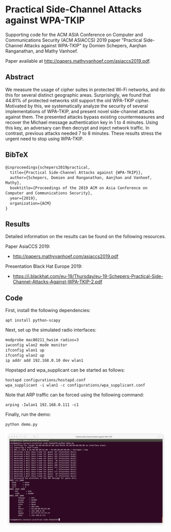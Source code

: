 # Practical Side-Channel Attacks against WPA-TKIP
Supporting code for the ACM ASIA Conference on Computer and Communications Security (ACM ASIACCS) 2019 paper "Practical Side-Channel Attacks against WPA-TKIP" by Domien Schepers, Aanjhan Ranganathan, and Mathy Vanhoef. 

Paper available at http://papers.mathyvanhoef.com/asiaccs2019.pdf.

## Abstract
We measure the usage of cipher suites in protected Wi-Fi networks, and do this for several distinct geographic areas. Surprisingly, we found that 44.81% of protected networks still support the old WPA-TKIP cipher. Motivated by this, we systematically analyze the security of several implementations of WPA-TKIP, and present novel side-channel attacks against them. The presented attacks bypass existing countermeasures and recover the Michael message authentication key in 1 to 4 minutes. Using this key, an adversary can then decrypt and inject network traffic. In contrast, previous attacks needed 7 to 8 minutes. These results stress the urgent need to stop using WPA-TKIP.

## BibTeX
```
@inproceedings{schepers2019practical,
  title={Practical Side-Channel Attacks against {WPA-TKIP}},
  author={Schepers, Domien and Ranganathan, Aanjhan and Vanhoef, Mathy},
  booktitle={Proceedings of the 2019 ACM on Asia Conference on Computer and Communications Security},
  year={2019},
  organization={ACM}
}
```

## Results
Detailed information on the results can be found on the following resources.

Paper AsiaCCS 2019:
- http://papers.mathyvanhoef.com/asiaccs2019.pdf

Presentation Black Hat Europe 2019:
- https://i.blackhat.com/eu-19/Thursday/eu-19-Schepers-Practical-Side-Channel-Attacks-Against-WPA-TKIP-2.pdf

## Code
First, install the following dependencies:
```
apt install python-scapy
```

Next, set up the simulated radio interfaces:
```
modprobe mac80211_hwsim radios=3
iwconfig wlan2 mode monitor
ifconfig wlan1 up
ifconfig wlan2 up
ip addr add 192.168.0.10 dev wlan1
```

Hopstapd and wpa_supplicant can be started as follows:
```
hostapd configurations/hostapd.conf
wpa_supplicant -i wlan1 -c configurations/wpa_supplicant.conf
```

Note that ARP traffic can be forced using the following command:
```
arping -Iwlan1 192.168.0.111 -c1
```

Finally, run the demo:
```
python demo.py
```

<p align="center">
  <img src="resources/example.png">
</p>
